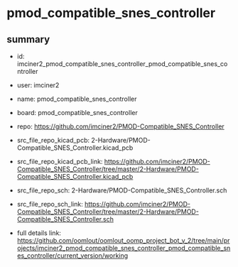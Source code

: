 # pmod_compatible_snes_controller
 
## summary 
* id: imciner2_pmod_compatible_snes_controller_pmod_compatible_snes_controller
* user: imciner2
* name: pmod_compatible_snes_controller
* board: pmod_compatible_snes_controller
* repo: https://github.com/imciner2/PMOD-Compatible_SNES_Controller
* src_file_repo_kicad_pcb: 2-Hardware/PMOD-Compatible_SNES_Controller.kicad_pcb
* src_file_repo_kicad_pcb_link: https://github.com/imciner2/PMOD-Compatible_SNES_Controller/tree/master/2-Hardware/PMOD-Compatible_SNES_Controller.kicad_pcb


* src_file_repo_sch: 2-Hardware/PMOD-Compatible_SNES_Controller.sch
* src_file_repo_sch_link: https://github.com/imciner2/PMOD-Compatible_SNES_Controller/tree/master/2-Hardware/PMOD-Compatible_SNES_Controller.sch
* full details link: https://github.com/oomlout/oomlout_oomp_project_bot_v_2/tree/main/projects/imciner2_pmod_compatible_snes_controller_pmod_compatible_snes_controller/current_version/working  








